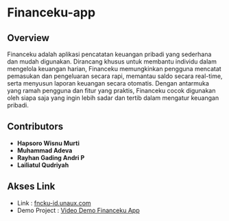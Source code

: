 # Financeku-app

## Overview

Financeku adalah aplikasi pencatatan keuangan pribadi yang sederhana dan mudah digunakan. Dirancang khusus untuk membantu individu dalam mengelola keuangan harian, Financeku memungkinkan pengguna mencatat pemasukan dan pengeluaran secara rapi, memantau saldo secara real-time, serta menyusun laporan keuangan secara otomatis. Dengan antarmuka yang ramah pengguna dan fitur yang praktis, Financeku cocok digunakan oleh siapa saja yang ingin lebih sadar dan tertib dalam mengatur keuangan pribadi.

## Contributors

- **Hapsoro Wisnu Murti**      
- **Muhammad Adeva**           
- **Rayhan Gading Andri P**    
- **Lailiatul Qudriyah**       

## Akses Link
- Link : [fncku-id.unaux.com](https://fncku-id.unaux.com/)
- Demo Project : [Video Demo Financeku App](https://youtu.be/BnVrgVDcDsg)
